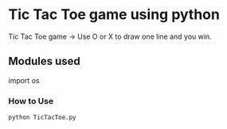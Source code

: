 
# Tic Tac Toe game using python

Tic Tac Toe game -> Use O or X to draw one line and you win.

## Modules used
import os

### How to Use

```bash
python TicTacToe.py
```
